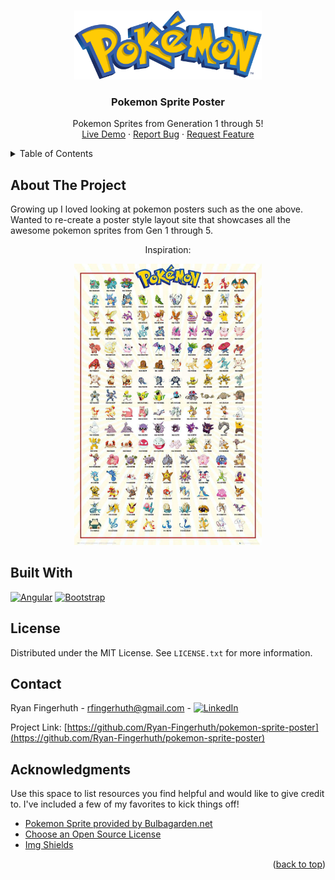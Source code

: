 <a name="readme-top"></a>
<!-- PROJECT LOGO -->
<br />
<div align="center">
  <a href="https://github.com/Ryan-Fingerhuth/pokemon-sprite-poster">
    <img src="src/assets/pokemon-logo.png" alt="Logo" width="300">
  </a>

  <h3 align="center">Pokemon Sprite Poster</h3>

  <p align="center">
    Pokemon Sprites from Generation 1 through 5!
    <br />
    <a href="https://pokemon-poster.com/">Live Demo</a>
    ·
    <a href="https://github.com/Ryan-Fingerhuth/pokemon-sprite-poster/issues">Report Bug</a>
    ·
    <a href="https://github.com/Ryan-Fingerhuth/pokemon-sprite-poster/issues">Request Feature</a>
  </p>
</div>

<!-- TABLE OF CONTENTS -->
<details>
  <summary>Table of Contents</summary>
  <ol>
    <li>
      <a href="#about-the-project">About The Project</a>
      <ul>
        <li><a href="#built-with">Built With</a></li>
      </ul>
    </li>
    <li><a href="#license">License</a></li>
    <li><a href="#contact">Contact</a></li>
    <li><a href="#acknowledgments">Acknowledgments</a></li>
  </ol>
</details>

<!-- ABOUT THE PROJECT -->
## About The Project

Growing up I loved looking at pokemon posters such as the one above.
Wanted to re-create a poster style layout site that showcases all the awesome pokemon sprites from Gen 1 through 5.

<p align="center">Inspiration:</p>

<p align="center">
  <img src="src/assets/poster-inspo.jpg" width="300">
</p>


## Built With

[![Angular][Angular.io]][Angular-url]
[![Bootstrap][Bootstrap.com]][Bootstrap-url]


<!-- LICENSE -->
## License

Distributed under the MIT License. See `LICENSE.txt` for more information.


<!-- CONTACT -->
## Contact

Ryan Fingerhuth - rfingerhuth@gmail.com - [![LinkedIn][linkedin-shield]][linkedin-url]

Project Link: [https://github.com/Ryan-Fingerhuth/pokemon-sprite-poster](https://github.com/Ryan-Fingerhuth/pokemon-sprite-poster)


<!-- ACKNOWLEDGMENTS -->
## Acknowledgments

Use this space to list resources you find helpful and would like to give credit to. I've included a few of my favorites to kick things off!

* [Pokemon Sprite provided by Bulbagarden.net](https://archives.bulbagarden.net/)
* [Choose an Open Source License](https://choosealicense.com)
* [Img Shields](https://shields.io)

<p align="right">(<a href="#readme-top">back to top</a>)</p>

<!-- MARKDOWN LINKS & IMAGES -->
<!-- https://www.markdownguide.org/basic-syntax/#reference-style-links -->
[contributors-shield]: https://img.shields.io/github/contributors/othneildrew/Best-README-Template.svg?style=for-the-badge
[contributors-url]: https://github.com/othneildrew/Best-README-Template/graphs/contributors
[forks-shield]: https://img.shields.io/github/forks/othneildrew/Best-README-Template.svg?style=for-the-badge
[forks-url]: https://github.com/othneildrew/Best-README-Template/network/members
[stars-shield]: https://img.shields.io/github/stars/othneildrew/Best-README-Template.svg?style=for-the-badge
[stars-url]: https://github.com/othneildrew/Best-README-Template/stargazers
[issues-shield]: https://img.shields.io/github/issues/othneildrew/Best-README-Template.svg?style=for-the-badge
[issues-url]: https://github.com/othneildrew/Best-README-Template/issues
[license-shield]: https://img.shields.io/github/license/othneildrew/Best-README-Template.svg?style=for-the-badge
[license-url]: https://github.com/othneildrew/Best-README-Template/blob/master/LICENSE.txt
[linkedin-shield]: https://img.shields.io/badge/-LinkedIn-black.svg?style=for-the-badge&logo=linkedin&colorB=555
[linkedin-url]: https://www.linkedin.com/in/ryan-fingerhuth/
[Next.js]: https://img.shields.io/badge/next.js-000000?style=for-the-badge&logo=nextdotjs&logoColor=white
[Next-url]: https://nextjs.org/
[React.js]: https://img.shields.io/badge/React-20232A?style=for-the-badge&logo=react&logoColor=61DAFB
[React-url]: https://reactjs.org/
[Vue.js]: https://img.shields.io/badge/Vue.js-35495E?style=for-the-badge&logo=vuedotjs&logoColor=4FC08D
[Vue-url]: https://vuejs.org/
[Angular.io]: https://img.shields.io/badge/Angular-DD0031?style=for-the-badge&logo=angular&logoColor=white
[Angular-url]: https://angular.io/
[Svelte.dev]: https://img.shields.io/badge/Svelte-4A4A55?style=for-the-badge&logo=svelte&logoColor=FF3E00
[Svelte-url]: https://svelte.dev/
[Laravel.com]: https://img.shields.io/badge/Laravel-FF2D20?style=for-the-badge&logo=laravel&logoColor=white
[Laravel-url]: https://laravel.com
[Bootstrap.com]: https://img.shields.io/badge/Bootstrap-563D7C?style=for-the-badge&logo=bootstrap&logoColor=white
[Bootstrap-url]: https://getbootstrap.com
[JQuery.com]: https://img.shields.io/badge/jQuery-0769AD?style=for-the-badge&logo=jquery&logoColor=white
[JQuery-url]: https://jquery.com 